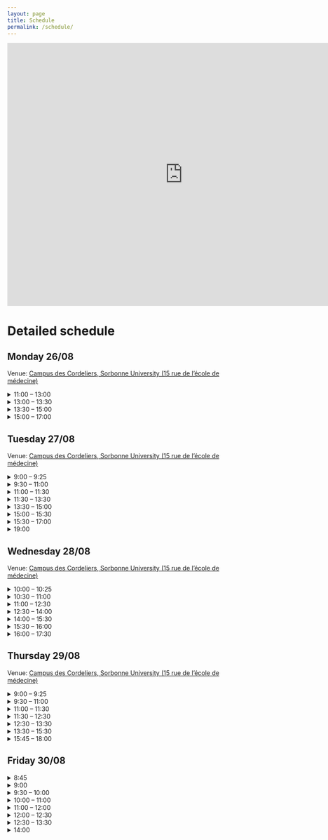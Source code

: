 ```yaml
---
layout: page
title: Schedule
permalink: /schedule/
---
```


<iframe src="https://calendar.google.com/calendar/embed?height=600&wkst=1&bgcolor=%23ffffff&ctz=Europe%2FParis&showNav=1&showPrint=1&showDate=1&mode=WEEK&src=NTk1OTI2ZmIwMTQyNGNjNDFjYWMwNjUzNTAxZDJhMTVmMzRhYjUwZjU1NzY3MWZmZjgzNDIzMjRlZmYxYTVmN0Bncm91cC5jYWxlbmRhci5nb29nbGUuY29t&color=%234285F4&dates=20240825/20240831" style="border-width:0" width="800" height="600" frameborder="0" scrolling="no"></iframe>

<h1>Detailed schedule</h1>

<h2> Monday 26/08 </h2>
<p>Venue: <a href="https://www.google.com/maps/place/Centre+de+Recherche+des+Cordeliers/@48.8507428,2.3413045,17z/data=!3m1!4b1!4m6!3m5!1s0x47e671ddc4588b6d:0x207caec986867ac5!8m2!3d48.8507428!4d2.3413045!16s%2Fg%2F11b6gqs74y?hl=en&entry=ttu&g_ep=EgoyMDI0MDgyMS4wIKXMDSoASAFQAw%3D%3D">Campus des Cordeliers, Sorbonne University (15 rue de l’école de médecine)</a></p>
<div class="faq-section">
<details class="faq-item">
    <summary>11:00 – 13:00</summary>
    <p>Walk-in, registration, lunch</p>
</details>

<details class="faq-item">
    <summary>13:00 – 13:30</summary>
    <p>Welcome address</p>
</details>

<details class="faq-item">
    <summary>13:30 – 15:00</summary>
    <p>Keynote address</p>
    <p> Devis Tuia (EPFL) - <b>Machine learning for Earth: monitoring the pulse of our Planet with sensor data, from your phone all the way to space</b></p>
  
  <p>Abstract: We live an age full of data. In all areas of society, digital data is now abundant, but also unstructured and pretty much unexploited. Environmental science is no exception and the last years have seen an increase of use of digital sensing to observe an understand processes at work and their impacts of human activities. In this talk, I will present some recent research at the interface of machine learning and the geosciences, where satellite, drone and close sensing data were used to support mapping over land and sea, and even below the surface. I will then sketch a number of points of synergetic action necessary to strengthen such interface, a necessary step to jointly tackling the climate and biodiversity crisis.</p>
</details>

<details class="faq-item">
    <summary>15:00 – 17:00</summary>
    <p>Cocktail & socializing</p>
</details>
</div>


<h2> Tuesday 27/08 </h2>
<p>Venue: <a href="https://www.google.com/maps/place/Centre+de+Recherche+des+Cordeliers/@48.8507428,2.3413045,17z/data=!3m1!4b1!4m6!3m5!1s0x47e671ddc4588b6d:0x207caec986867ac5!8m2!3d48.8507428!4d2.3413045!16s%2Fg%2F11b6gqs74y?hl=en&entry=ttu&g_ep=EgoyMDI0MDgyMS4wIKXMDSoASAFQAw%3D%3D">Campus des Cordeliers, Sorbonne University (15 rue de l’école de médecine)</a></p>
<div class="faq-section">
<details class="faq-item">
    <summary>9:00 – 9:25</summary>
    <p>Walk-in, coffee</p>
</details>

<details class="faq-item">
    <summary>9:30 – 11:00</summary>
    <p><b>AI & Sustainability as an Industry Player</b></p>
    <p>A Round table will discuss and endeavour to answer the following questions:
      <ol>
        <li>How can AI be sustainable as a technique? What kind of AI should we design to ensure robustness, reliability, fairness and explainability? What kind of AI should we develop to avoid a too important energy consumption in terms of models, algorithms and data? Is frugality an asset that we should impose? Can we reduce the carbon footprint of AI? </li>
        <li>How can AI contribute to solve the biggest issues linked to climate change and resource limitation?</li>
      </ol> 
    </p>
    <p> Speakers:
    <ul>
    <li>Aurelie Boisbunon (Ericsson)</li>
    <li>Bruno Carron (Airbus)</li>
    <li>Vincent Feuillard (Renault)</li>
    <li>Patrick Perez (Kyutai)</li>
    <li>Piotr Sankowski (IDEAS NCBR)</li>
    </ul>
    </p>  
</details>

<details class="faq-item">
    <summary>11:00 – 11:30</summary>
   Coffee break and move to industry fair in <a href="https://www.google.com/maps/place/R%C3%A9fectoire+des+Cordeliers+%7C+RIVP/@48.8507562,2.3403087,19z/data=!4m6!3m5!1s0x47e671dc29c3ea81:0x1f731afc5790339d!8m2!3d48.8505903!4d2.3411616!16s%2Fg%2F1tqf_n92?hl=en&entry=ttu&g_ep=EgoyMDI0MDgyMS4wIKXMDSoASAFQAw%3D%3D">Réfectoire des Cordeliers</a>
</details>

<details class="faq-item">
    <summary>11:30 – 13:30</summary>
    Venue: <a href="https://www.google.com/maps/place/R%C3%A9fectoire+des+Cordeliers+%7C+RIVP/@48.8507562,2.3403087,19z/data=!4m6!3m5!1s0x47e671dc29c3ea81:0x1f731afc5790339d!8m2!3d48.8505903!4d2.3411616!16s%2Fg%2F1tqf_n92?hl=en&entry=ttu&g_ep=EgoyMDI0MDgyMS4wIKXMDSoASAFQAw%3D%3D">Réfectoire des Cordeliers</a>
    <p>Industry fair + speed dating with industry partners</p>
</details>

<details class="faq-item">
    <summary>13:30 – 15:00</summary>
    Venue: <a href="https://www.google.com/maps/place/Centre+de+Recherche+des+Cordeliers/@48.8507428,2.3413045,17z/data=!3m1!4b1!4m6!3m5!1s0x47e671ddc4588b6d:0x207caec986867ac5!8m2!3d48.8507428!4d2.3413045!16s%2Fg%2F11b6gqs74y?hl=en&entry=ttu&g_ep=EgoyMDI0MDgyMS4wIKXMDSoASAFQAw%3D%3D">Campus des Cordeliers</a>
    <p>Innovation & Entrepreneurship session</p>
    <p> Speakers:
    <ul>
    <li>Arnaud de Moissac (DCBrain) – Gregor  Von Dulong  (Hasso-Plattner Institute) – <b>How to validate your startup idea</b></li>
    <li>Rémi Bouzel (Qarnot Computing) –  <b>Thermodynamic challenges of HPC and AI</b></li>
    </ul>
    </p>
</details>

<details class="faq-item">
    <summary>15:00 – 15:30</summary>
    Coffee break and poster set up (Group 1: Last name’s starting letter:  A - M)
</details>

<details class="faq-item">
    <summary>15:30 – 17:00</summary>
    Poster session
</details>

<details class="faq-item">
    <summary>19:00</summary>
    Gala Dinner at <a href="https://www.google.com/maps/place/Les+Salons+de+l'H%C3%B4tel+des+Arts+et+M%C3%A9tiers/@48.8656741,2.2894934,17z/data=!3m1!4b1!4m6!3m5!1s0x47e66fe5da52ee49:0x32bea6bb1f938ca2!8m2!3d48.8656742!4d2.2941068!16s%2Fg%2F1tk6v6wz?hl=en&entry=ttu&g_ep=EgoyMDI0MDgyMS4wIKXMDSoASAFQAw%3D%3D"> Salons de l’Hôtel des Arts et Métiers</a> (9 bis, Avenue d’Iéna)
</details>
</div>

<h2> Wednesday 28/08 </h2>
<p>Venue: <a href="https://www.google.com/maps/place/Centre+de+Recherche+des+Cordeliers/@48.8507428,2.3413045,17z/data=!3m1!4b1!4m6!3m5!1s0x47e671ddc4588b6d:0x207caec986867ac5!8m2!3d48.8507428!4d2.3413045!16s%2Fg%2F11b6gqs74y?hl=en&entry=ttu&g_ep=EgoyMDI0MDgyMS4wIKXMDSoASAFQAw%3D%3D">Campus des Cordeliers, Sorbonne University (15 rue de l’école de médecine)</a></p>
<div class="faq-section">
<details class="faq-item">
    <summary>10:00 – 10:25</summary>
    <p>Walk-in, coffee</p>
</details>

<details class="faq-item">
    <summary>10:30 – 11:00</summary>
    Claire Robin (ELLIS PhD student – Max-Planck Gesellschaft) – <b>EarthNet: Bringing biogeoscience and machine learning together </b>
</details>

<details class="faq-item">
    <summary>11:00 – 12:30</summary>
   <p>Keynote address</p>
    <p> Rita Cucchiara (UNIMORE, ELLIS Unit Modena) - <b>Learning, Unlearning, and Relearning</b></p>
  <p>Abstract: The concept of "Learning, Unlearning, and Relearning" encapsulates a dynamic approach to knowledge acquisition and adaptation, crucial for both human cognition and artificial intelligence systems. Learning involves acquiring new information or skills, while unlearning refers to the process of discarding outdated or erroneous knowledge, and relearning entails reacquiring knowledge in a new or updated form. This process is not merely about forgetting but about restructuring understanding to accommodate new insights and perspectives. In machine learning and computer vision, unlearning presents unique challenges and opportunities. Machine unlearning refers to the ability to remove specific data from a model without degrading its overall performance. This capability is essential for addressing legal, ethical, and personalization issues. Techniques for unlearning in AI include the removal of data points, features, classes, or entire concepts from datasets. These methods aim to maintain model utility while ensuring the elimination of unwanted or harmful knowledge. Emerging methods in machine unlearning, such as weight filtering and low-rank class-wise unlearning, demonstrate promising results in maintaining model integrity while achieving desired unlearning outcomes. These techniques are evaluated through various metrics, including accuracy retention, activation distance, and Zero Retain Forgetting (ZRF) scores. Additionally, unlearning in multimodal spaces addresses the removal of sensitive or inappropriate content, enhancing the safety and ethical alignment of AI systems. The exploration of unlearning, especially in AI, paves the way for more robust, adaptable, and ethically sound models, capable of evolving in response to new data and societal norms. This ongoing research underscores the importance of unlearning and relearning as foundational components of both human and artificial intelligence development. During the seminar, some results carried out at UNIMORE within the EU project ELIAS will be presented and discussed.</p>
</details>

<details class="faq-item">
    <summary>12:30 – 14:00</summary>
    Lunch
</details>

<details class="faq-item">
    <summary>14:00 – 15:30</summary>
     <p>Keynote address</p>
  <p>David Rolnick (McGill University and Mila – Quebec AI Institute) - <b>Tackling climate change with machine learning: An opportunity for application-driven innovation</b></p>
  <p>Abstract: Machine learning is increasingly being called upon to help address climate change, from processing satellite imagery to modeling Earth systems. Such settings represent an important frontier for machine learning innovation, where traditional paradigms of large, general-purpose datasets and models often fall short. In this talk, we show how an application-driven paradigm for algorithm design can respond to problem-specific goals and incorporate relevant domain knowledge. We introduce novel techniques that leverage the structure of the problem (such as physical constraints and multi-modal self-supervision) to improve accuracy and usability across applications, including monitoring land use with remote sensing, designing chemical catalysts for the energy transition, and downscaling climate data.</p>
</details>

<details class="faq-item">
    <summary>15:30 – 16:00</summary>
    Coffee break
</details>

<details class="faq-item">
    <summary>16:00 – 17:30</summary>
    <p>Keynote address</p>
    <p>Caroline Therwath-Chavier (The Allyance) - <b>AI²: why Artificial Intelligence should be All Inclusive</b></p>
  <p>Abstract: In today’s rapidly evolving technological landscape, the transformative potential of Artificial Intelligence (AI) is undeniable. However, as AI continues to revolutionize various industries and aspects of our lives, questions of inclusivity and equity have come to the forefront for practitioners. This presentation delves into the imperative of making AI all-inclusive, ensuring that its benefits are accessible to all segments of society. We will explore the ethical, social, and economic implications of AI exclusivity, emphasizing the need for diverse representation in AI development and deployment. Through case studies and real-world examples, we will highlight the tangible benefits of inclusive AI, from enhancing decision-making processes to fostering innovation and creativity. Moreover, the presentation will address the challenges and barriers to achieving inclusivity in AI, including biases in algorithms, lack of diversity in AI teams, and digital divides. By identifying these obstacles, we can formulate strategies to overcome them and create a more equitable AI ecosystem. Ultimately, AI² advocates for a future where Artificial Intelligence is not only powerful and innovative but also inclusive and accessible to everyone. By embracing diversity and promoting inclusion, we can harness the full potential of AI to address pressing societal challenges and build a better world for all.</p>
</details>
</div>



<h2> Thursday 29/08 </h2>
<p>Venue: <a href="https://www.google.com/maps/place/Centre+de+Recherche+des+Cordeliers/@48.8507428,2.3413045,17z/data=!3m1!4b1!4m6!3m5!1s0x47e671ddc4588b6d:0x207caec986867ac5!8m2!3d48.8507428!4d2.3413045!16s%2Fg%2F11b6gqs74y?hl=en&entry=ttu&g_ep=EgoyMDI0MDgyMS4wIKXMDSoASAFQAw%3D%3D">Campus des Cordeliers, Sorbonne University (15 rue de l’école de médecine)</a></p>
<div class="faq-section">
<details class="faq-item">
    <summary>9:00 – 9:25</summary>
    <p>Walk-in, coffee</p>
</details>

<details class="faq-item">
    <summary>9:30 – 11:00</summary>
   <p>Keynote address</p>
    <p> Gaël Varoquaux (INRIA Saclay) - <b>AI from tabular data to healthcare and society</b></p>
  <p>Abstract: I will talk about some lessons learned trying to develop AI for tabular data, central to all organizations, with the goal of being useful for healthcare and society. While much of the excitement is on machine learning, much of the work happens before and after. For tabular data, the bread and butter of every organization, extensive manual transformation or "data wrangling" is required before machine learning. I will discuss how we progressively rethought this process, eventually laying the ground of foundation models for tabular data. I will then discuss some considerations about machine learning in healthcare, and a broader picture on AI developments in society.</p>
</details>

<details class="faq-item">
    <summary>11:00 – 11:30</summary>
    Coffee break
</details>

<details class="faq-item">
    <summary>11:30 – 12:30</summary>
  <p>Bethany Cagnol - <b>Elevate your Scientific Communication: Key Principles for International Outreach</b></p>
  <p>Abstract: Effective international scientific outreach hinges on understanding and engaging diverse audiences. This talk explores key strategies for success, including identifying target demographics and crafting clear, compelling messages that focus on the "What" and "Why" of the content while, in certain contexts, avoiding the "How." Emphasizing the psychological concept of the Illusion of Transparency, we highlight the challenges of harnessing clarity. Additionally, the cross-disciplinary advantages of scientific outreach efforts will be discussed.</p>
</details>

<details class="faq-item">
    <summary>12:30 – 13:30</summary>
    Lunch & poster set-up (Group 2: Last name’s starting letter:  N - Z)
</details>

<details class="faq-item">
    <summary>13:30 – 15:30</summary>
    Poster session & Best Poster Award announcement
</details>

<details class="faq-item">
    <summary>15:45 – 18:00</summary>
    <p>Treasure Hunt in <a href="https://www.google.com/maps/place/Coll%C3%A8ge+de+France/@48.8487772,2.3440201,17z/data=!4m6!3m5!1s0x47e671e70b178259:0x368c1a93de4cad06!8m2!3d48.8489749!4d2.3451788!16zL20vMDFyNmZk?entry=ttu&g_ep=EgoyMDI0MDgyMS4wIKXMDSoASAFQAw%3D%3D"> Quartier Latin </a> (11 Pl. Marcelin Berthelot, 75231 Paris)</p>
    <p> Participants will be grouped in 15 teams, see list <ahref="https://docs.google.com/spreadsheets/d/1RL4SgCiXEzTtGpYgqRCXEzoaX2TtK3Yflkvnexspwco/edit?usp=sharing"> here</a> </p>
</details>
</div>





<h2> Friday 30/08 </h2>
<div class="faq-section">
<details class="faq-item">
    <summary>8:45</summary>
    <p>Meeting point at <a href="https://www.google.com/maps/place/Porte+d'Orl%C3%A9ans/@48.822715,2.3259877,17z/data=!3m1!4b1!4m6!3m5!1s0x47e671ae9a95b665:0xb00801c705bad893!8m2!3d48.822715!4d2.3259877!16s%2Fm%2F0j65h_n?entry=ttu&g_ep=EgoyMDI0MDgyMS4wIKXMDSoASAFQAw%3D%3D">Porte d’Orléans </a> (look for Ekhine and Julien!)</p>
</details>

<details class="faq-item">
    <summary>9:00</summary>
   Shuttle to Institut Polytechnique Paris
</details>

<details class="faq-item">
    <summary>9:30 – 10:00</summary>
    Welcome Session at Institut Polytechnique Paris
</details>

<details class="faq-item">
    <summary>10:00 – 11:00</summary>
  <p>Tiphaine Viard (IPP) - <b>AI as a Sociotechnical construct</b></p>
</details>

<details class="faq-item">
    <summary>11:00 – 12:00</summary>
  Stéphan Clémençon (IPP) – Hi!Paris Presentation
</details>

<details class="faq-item">
    <summary>12:00 – 12:30</summary>
    Closing Session
</details>

<details class="faq-item">
    <summary>12:30 – 13:30</summary>
    Lunch
</details>

<details class="faq-item">
    <summary>14:00</summary>
    Shuttle to Paris (Porte d’Orléans)
</details>
</div>
